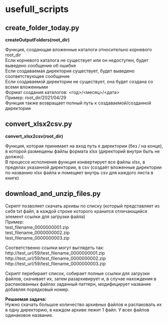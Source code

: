 # usefull_scripts

## create_folder_today.py
**__createOutputFolders__(root_dir)**  
  
Функция, создающая вложенные каталоги относительно корневого root_dir  
Если корневого каталога не существует или он недоступен, будет выведено сообщение об ошибке  
Если создаваемая директория существует, будет выведено соответствующее сообщение  
Если создаваемой директории не существует, она будет создана со всеми вложенными  
Формат создания каталогов: <год>/<месяц>/<дата>  
Пример: root_dir/2021/04/29  
Функция также возвращает полный путь к создаваемой/созданной директории  
  
## convert_xlsx2csv.py
**__convert_xlsx2csv__(root_dir)**
  
Функция, которая принимает на вход путь к директории (без / на конце), в которой размещены файлы формата xlsx (директорий внутри быть не должно).  
В процессе исполнения функция конвертирует все файлы xlsx, в пределах указанной директории, в csv (создаёт вложенные директории по названию xlsx файла и помещяет внутрь csv для каждого листа в книге)
  
## download_and_unzip_files.py
Скрипт позволяет скачать архивы по списку (который представляет из себя txt файл, в каждой строке которого хранится отличающийся элемент ссылки для загрузки файла)  
Пример:  
test_filename_0000000001.zip  
test_filename_0000000002.zip  
test_filename_0000000003.zip  
  
Соответственно ссылки могут выглядеть так:  
http://test_url/59/test_filename_0000000001.zip  
http://test_url/59/test_filename_0000000002.zip  
http://test_url/59/test_filename_0000000003.zip  
  
Скрипт перебирает список, собирает полные ссылки для загрузки файлов, скачивает их, затем разархивирует и, в случае нахождения в распакованных файлах заданный паттерн, модифицирует название добавляя порядковый номер.  
  
**Решаемая задача:**  
Нужно скачать большое количество архивных файлов и распаковать их в одну директорию, в каждом архиве лежит 1 файл. У всех файлов одинаковое название.

